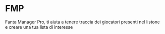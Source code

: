 # FMP
Fanta Manager Pro, ti aiuta a tenere traccia dei giocatori presenti nel listone e creare una tua lista di interesse
